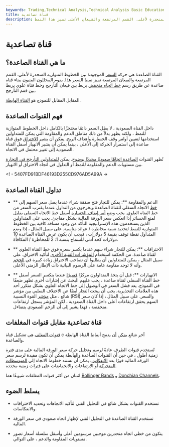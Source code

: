 ```yaml
---
keywords: Trading,Technical Analysis,Technical Analysis Basic Education
title: قناة تصاعدية
description: القناة الصاعدة هي حركة السعر الموجودة بين الخطوط المتوازية المنحدرة لأعلى. القمم المرتفعة والقيعان الأعلى تميز هذا النمط.
---
```


# قناة تصاعدية
## ما هي القناة الصاعدة؟

القناة الصاعدة هي حركة [السعر](/price-action) الموجودة بين الخطوط المتوازية المنحدرة لأعلى. القمم المرتفعة والقيعان المرتفعة تميز نمط السعر هذا. يقوم المحللون الفنيون ببناء قناة صاعدة عن طريق رسم [خط اتجاه منخفض](/trendline) يربط بين قيعان التأرجح وخط قناة علوي يربط بين قمم التأرجح.

المقابل المقابل للنموذج هو [القناة الهابطة](/descendingchannel).

## فهم القنوات الصاعدة

داخل القناة الصعودية ، لا يظل السعر دائمًا محتجزًا بالكامل داخل الخطوط المتوازية للنمط ، ولكنه يظهر بدلاً من ذلك مناطق الدعم والمقاومة التي يمكن للمتداولين استخدامها لتعيين أوامر وقف الخسارة وأهداف الربح. يمكن أن يشير [الاختراق](/breakout) فوق قناة صاعدة إلى استمرار الحركة إلى الأعلى ، بينما يمكن أن يشير الانهيار أسفل القناة الصعودية إلى تغيير محتمل في الاتجاه.

تُظهر القنوات [الصاعدة اتجاهًا صعوديًا محددًا بوضوح](/uptrend). يمكن [للمتداولين التأرجح في التجارة](/swingtrading) بين مستويات الدعم والمقاومة للنمط أو التداول في اتجاه الاختراق أو الانهيار.

<! - 5407FD91BDF46193D255CD976AD5A99A ->

## تداول القناة الصاعدة

- ** الدعم والمقاومة **: يمكن للتجار فتح صفقة شراء عندما يصل سعر السهم إلى [خط](/long) الاتجاه السفلي للقناة الصاعدة ويخرجون من التداول عندما يقترب السعر من خط القناة العلوي. يجب وضع [أمر إيقاف الخسارة](/stop-lossorder) أسفل خط الاتجاه السفلي بقليل لمنع الخسائر إذا انعكس سعر الورقة المالية بشكل مفاجئ. يجب على المتداولين الذين يستخدمون هذه الإستراتيجية التأكد من وجود مسافة كافية بين الخطوط المتوازية للنمط لتحديد نسبة مخاطرة / عوائد مناسبة. على سبيل المثال ، إذا وضع المتداول نقطة توقف بقيمة 5 دولارات ، فيجب أن يكون عرض القناة الصاعدة 10 دولارات كحد أدنى للسماح بنسبة 1: 2 للمخاطرة / المكافأة.

- ** الاختراقات **: يمكن للتجار شراء سهم عندما يكسر سعره فوق خط القناة العلوي لقناة صاعدة. من الحكمة استخدام [المؤشرات الفنية الأخرى](/technicalindicator) لتأكيد الاختراق. على سبيل المثال ، يمكن للمتداولين أن يطلبوا أن تصاحب الاختراق زيادة كبيرة في [الحجم](/volume) وأنه لا توجد مقاومة عامة على الرسوم البيانية ذات الإطار الزمني الأعلى.

- ** الانهيارات **: قبل أن يتخذ المتداولون مركزًا [قصيرًا](/short) عندما ينكسر السعر أسفل خط القناة السفلي لقناة صاعدة ، يجب عليهم البحث عن إشارات أخرى تظهر ضعفًا في النموذج. يعد فشل السعر في الوصول إلى خط الاتجاه العلوي بشكل متكرر أحد هذه العلامات التحذيرية. يجب أن يبحث التجار أيضًا عن الاختلاف السلبي بين مؤشر شائع ، مثل [مؤشر](/rsi) القوة النسبية (RSI) والسعر. على سبيل المثال ، إذا كان سعر السهم يحقق ارتفاعات أعلى داخل القناة الصعودية ، لكن المؤشر يسجل ارتفاعات منخفضة ، فهذا يشير إلى أن الزخم الصعودي يتضاءل.

## قناة تصاعدية مقابل قنوات المغلفات

[قنوات المغلف](/envelope-channel) هي تشكيل قناة c آخر شائع [يمكن](/tradingchannel) [أن](/tradingchannel) يدمج أنماط القناة الهابطة والصاعدة.

تُستخدم قنوات الظرف عادةً لرسم وتحليل حركة سعر الورقة المالية على مدى فترة زمنية أطول ، في حين أن القنوات الصاعدة والهابطة يمكن أن تكون مفيدة لرسم سعر الورقة المالية فورًا بعد [الانعكاس](/reversal). يمكن أن تستند خطوط الاتجاه إلى [المتوسطات المتحركة](/movingaverage) أو الارتفاعات والانخفاضات على فترات زمنية محددة.

اثنتان من أكثر قنوات المغلفات شيوعًا هما [Bollinger Bands](/bollingerbands) و [Donchian Channels](/donchianchannels).

## يسلط الضوء

- تستخدم القنوات بشكل شائع في التحليل الفني لتأكيد الاتجاهات وتحديد الاختراقات والانعكاسات.

- تستخدم القناة الصاعدة في التحليل الفني لإظهار اتجاه صعودي في سعر الورقة المالية.

- يتكون من خطي اتجاه منحدرين موجبين مرسومين أعلى وأسفل سلسلة أسعار تصور مستويات المقاومة والدعم ، على التوالي.

